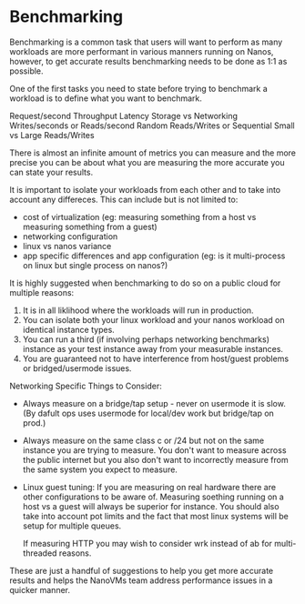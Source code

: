 # Benchmarking

Benchmarking is a common task that users will want to perform as many
workloads are more performant in various manners running on Nanos,
however, to get accurate results benchmarking needs to be done as 1:1 as
possible.

One of the first tasks you need to state before trying to benchmark a
workload is to define what you want to benchmark.

Request/second
Throughput
Latency
Storage vs Networking
Writes/seconds or Reads/second
Random Reads/Writes or Sequential
Small vs Large Reads/Writes

There is almost an infinite amount of metrics you can measure and the
more precise you can be about what you are measuring the more accurate
you can state your results.

It is important to isolate your workloads from each other and to take
into account any differeces. This can include but is not limited to:

* cost of virtualization (eg: measuring something from a host vs
  measuring something from a guest)
* networking configuration
* linux vs nanos variance
* app specific differences and app configuration (eg: is it
  multi-process on linux but single process on nanos?)

It is highly suggested when benchmarking to do so on a public cloud for
multiple reasons:

1) It is in all liklihood where the workloads will run in production.
2) You can isolate both your linux workload and your nanos workload on
identical instance types.
3) You can run a third (if involving perhaps networking benchmarks)
instance as your test instance away from your measurable instances.
4) You are guaranteed not to have interference from host/guest problems
or bridged/usermode issues.

Networking Specific Things to Consider:

* Always measure on a bridge/tap setup - never on usermode it is slow.
  (By dafult ops uses usermode for local/dev work but bridge/tap on
prod.)

* Always measure on the same class c or /24 but not on the same instance
  you are trying to measure. You don't want to measure across the public
internet but you also don't want to incorrectly measure from the same
system you expect to measure.

* Linux guest tuning: If you are measuring on real hardware there are
  other configurations to be aware of. Measuring soething running on a
host vs a guest will always be superior for instance. You should also
take into account pot limits and the fact that most linux systems will
be setup for multiple queues.

    If measuring HTTP you may wish to consider wrk instead of ab for
multi-threaded reasons.

These are just a handful of suggestions to help you get more accurate
results and helps the NanoVMs team address performance issues in a
quicker manner.
